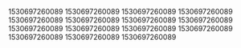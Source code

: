 1530697260089
1530697260089
1530697260089
1530697260089
1530697260089
1530697260089
1530697260089
1530697260089
1530697260089
1530697260089
1530697260089
1530697260089
1530697260089
1530697260089
1530697260089